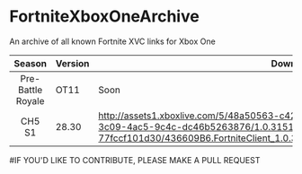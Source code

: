 # FortniteXboxOneArchive
An archive of all known Fortnite XVC links for Xbox One

| Season | Version | Download | 
| :---: | ----------- | ----------- 
| Pre-Battle Royale | OT11 | Soon |
| CH5 S1 | 28.30 | http://assets1.xboxlive.com/5/48a50563-c420-4187-9d74-1dca63aca7e4/4a617fcb-3c09-4ac5-9c4c-dc46b5263876/1.0.3151.1038.84704578-5756-482e-b2b4-77fccf101d30/436609B6.FortniteClient_1.0.3151.1038_neutral__9ncxwbgmmv7m8_x.xvc |


#IF YOU'D LIKE TO CONTRIBUTE, PLEASE MAKE A PULL REQUEST